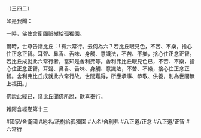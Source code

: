 （三四二）

如是我聞：

一時，佛住舍衛國祇樹給孤獨園。

爾時，世尊告諸比丘：「有六常行。云何為六？若比丘眼見色，不苦、不樂，捨心住正念正智。耳聲、鼻香、舌味、身觸、意識法，不苦、不樂，捨心住正念正智。若比丘成就此六常行者，當知是舍利弗等。舍利弗比丘眼見色已，不苦、不樂，捨心住正念正智。耳聲、鼻香、舌味、身觸、意識法，不苦、不樂，捨心住正念正智。舍利弗比丘成就此六常行故，世間難得，所應承事、恭敬、供養，則為世間無上福田。」

佛說此經已，諸比丘聞佛所說，歡喜奉行。

雜阿含經卷第十三

#國家/舍衛國
#地名/祇樹給孤獨園
#人名/舍利弗
#八正道/正念
#八正道/正智
#六常行

